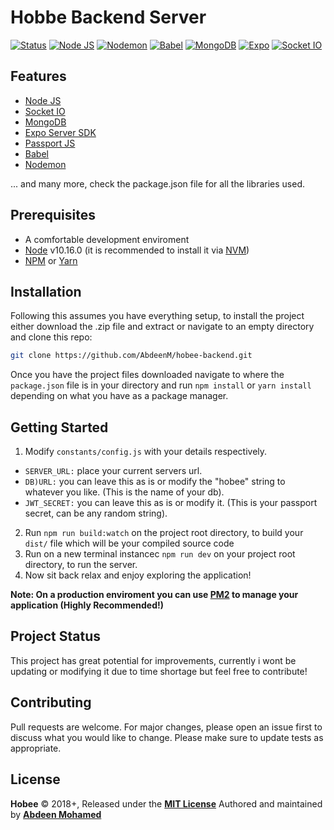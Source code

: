 # Hobbe Backend Server

[![Status](https://travis-ci.org/rstacruz/hicat.svg?branch=master)](https://github.com/AbdeenM/hobee-backend)
[![Node JS](https://img.shields.io/badge/Node%20JS-v10.16.0-green.svg?logo=nodejs)](https://nodejs.org/)
[![Nodemon](https://img.shields.io/badge/Modemon-v1.18.10-brightgreen.svg?logo=nodemon)](https://nodemon.io/)
[![Babel](https://img.shields.io/badge/Babel-v6.26.0-yellow.svg?logo=babel)](https://babeljs.io/)
[![MongoDB](https://img.shields.io/badge/MongoDB-v6.0.1-green.svg?logo=mongodb)](https://www.mongodb.com/)
[![Expo](https://img.shields.io/badge/Expo-SDK35.0.0-black.svg?logo=expo)](https://expo.io/)
[![Socket IO](https://img.shields.io/badge/Socket.io-v2.2.0-black.svg?logo=socket.io)](https://socket.io/)

## Features

* [Node JS](https://nodejs.org/)
* [Socket IO](https://socket.io/)
* [MongoDB](https://www.mongodb.com/)
* [Expo Server SDK](https://expo.io/)
* [Passport JS](http://www.passportjs.org/)
* [Babel](https://babeljs.io/)
* [Nodemon](https://nodemon.io/)

... and many more, check the package.json file for all the libraries used.

## Prerequisites

* A comfortable development enviroment
* [Node](https://nodejs.org/) v10.16.0 (it is recommended to install it via [NVM](https://github.com/creationix/nvm/))
* [NPM](https://npmjs.com/) or [Yarn](https://https://yarnpkg.com/)

## Installation

Following this assumes you have everything setup, to install the project either download the .zip file and extract or navigate to an empty directory and clone this repo:
```bash
git clone https://github.com/AbdeenM/hobee-backend.git
```
Once you have the project files downloaded navigate to where the `package.json` file is in your directory and run `npm install` or `yarn install` depending on what you have as a package manager.

## Getting Started

1. Modify `constants/config.js` with your details respectively.
  * `SERVER_URL:` place your current servers url.
  * `DB)URL:` you can leave this as is or modify the "hobee" string to whatever you like. (This is the name of your db).
  * `JWT_SECRET:` you can leave this as is or modify it. (This is your passport secret, can be any random string).
2. Run `npm run build:watch` on the project root directory, to build your `dist/` file which will be your compiled source code
3. Run on a new terminal instancec `npm run dev` on your project root directory, to run the server.
4. Now sit back relax and enjoy exploring the application!

**Note: On a production enviroment you can use [PM2](https://pm2.keymetrics.io) to manage your application (Highly Recommended!)**

## Project Status

This project has great potential for improvements, currently i wont be updating or modifying it due to time shortage but feel free to contribute!

## Contributing

Pull requests are welcome. For major changes, please open an issue first to discuss what you would like to change.
Please make sure to update tests as appropriate.

## License

**Hobee** © 2018+, Released under the **[MIT License](http://mit-license.org/)**
Authored and maintained by **[Abdeen Mohamed](https://github.com/AbdeenM)**
